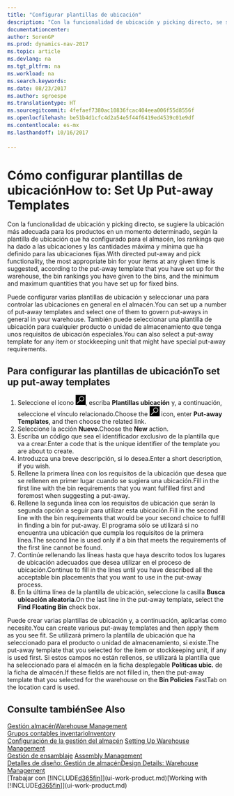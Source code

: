 ```yaml
---
title: "Configurar plantillas de ubicación"
description: "Con la funcionalidad de ubicación y picking directo, se sugiere la ubicación más adecuada para los productos en un momento determinado, según la plantilla de ubicación que ha configurado para el almacén, los rankings que ha dado a las ubicaciones y las cantidades máxima y mínima que ha definido para las ubicaciones fijas."
documentationcenter: 
author: SorenGP
ms.prod: dynamics-nav-2017
ms.topic: article
ms.devlang: na
ms.tgt_pltfrm: na
ms.workload: na
ms.search.keywords: 
ms.date: 08/23/2017
ms.author: sgroespe
ms.translationtype: HT
ms.sourcegitcommit: 4fefaef7380ac10836fcac404eea006f55d8556f
ms.openlocfilehash: be51b4d1cfc4d2a54e5f44f6419ed4539c01e9df
ms.contentlocale: es-mx
ms.lasthandoff: 10/16/2017

---
```

# <a name="how-to-set-up-put-away-templates"></a><span data-ttu-id="39c19-103">Cómo configurar plantillas de ubicación</span><span class="sxs-lookup"><span data-stu-id="39c19-103">How to: Set Up Put-away Templates</span></span>
<span data-ttu-id="39c19-104">Con la funcionalidad de ubicación y picking directo, se sugiere la ubicación más adecuada para los productos en un momento determinado, según la plantilla de ubicación que ha configurado para el almacén, los rankings que ha dado a las ubicaciones y las cantidades máxima y mínima que ha definido para las ubicaciones fijas.</span><span class="sxs-lookup"><span data-stu-id="39c19-104">With directed put-away and pick functionality, the most appropriate bin for your items at any given time is suggested, according to the put-away template that you have set up for the warehouse, the bin rankings you have given to the bins, and the minimum and maximum quantities that you have set up for fixed bins.</span></span>  

<span data-ttu-id="39c19-105">Puede configurar varias plantillas de ubicación y seleccionar una para controlar las ubicaciones en general en el almacén.</span><span class="sxs-lookup"><span data-stu-id="39c19-105">You can set up a number of put-away templates and select one of them to govern put-aways in general in your warehouse.</span></span> <span data-ttu-id="39c19-106">También puede seleccionar una plantilla de ubicación para cualquier producto o unidad de almacenamiento que tenga unos requisitos de ubicación especiales.</span><span class="sxs-lookup"><span data-stu-id="39c19-106">You can also select a put-away template for any item or stockkeeping unit that might have special put-away requirements.</span></span>  

## <a name="to-set-up-put-away-templates"></a><span data-ttu-id="39c19-107">Para configurar las plantillas de ubicación</span><span class="sxs-lookup"><span data-stu-id="39c19-107">To set up put-away templates</span></span>  
1.  <span data-ttu-id="39c19-108">Seleccione el icono ![Buscar página o informe](media/ui-search/search_small.png "icono Buscar página o informe"), escriba **Plantillas ubicación** y, a continuación, seleccione el vínculo relacionado.</span><span class="sxs-lookup"><span data-stu-id="39c19-108">Choose the ![Search for Page or Report](media/ui-search/search_small.png "Search for Page or Report icon") icon, enter **Put-away Templates**, and then choose the related link.</span></span>  
2.  <span data-ttu-id="39c19-109">Seleccione la acción **Nuevo**.</span><span class="sxs-lookup"><span data-stu-id="39c19-109">Choose the **New** action.</span></span>  
3.  <span data-ttu-id="39c19-110">Escriba un código que sea el identificador exclusivo de la plantilla que va a crear.</span><span class="sxs-lookup"><span data-stu-id="39c19-110">Enter a code that is the unique identifier of the template you are about to create.</span></span>  
4.  <span data-ttu-id="39c19-111">Introduzca una breve descripción, si lo desea.</span><span class="sxs-lookup"><span data-stu-id="39c19-111">Enter a short description, if you wish.</span></span>  
5.  <span data-ttu-id="39c19-112">Rellene la primera línea con los requisitos de la ubicación que desea que se rellenen en primer lugar cuando se sugiera una ubicación.</span><span class="sxs-lookup"><span data-stu-id="39c19-112">Fill in the first line with the bin requirements that you want fulfilled first and foremost when suggesting a put-away.</span></span>  
6.  <span data-ttu-id="39c19-113">Rellene la segunda línea con los requisitos de ubicación que serán la segunda opción a seguir para utilizar esta ubicación.</span><span class="sxs-lookup"><span data-stu-id="39c19-113">Fill in the second line with the bin requirements that would be your second choice to fulfill in finding a bin for put-away.</span></span> <span data-ttu-id="39c19-114">El programa sólo se utilizará si no encuentra una ubicación que cumpla los requisitos de la primera línea.</span><span class="sxs-lookup"><span data-stu-id="39c19-114">The second line is used only if a bin that meets the requirements of the first line cannot be found.</span></span>  
7.  <span data-ttu-id="39c19-115">Continúe rellenando las líneas hasta que haya descrito todos los lugares de ubicación adecuados que desea utilizar en el proceso de ubicación.</span><span class="sxs-lookup"><span data-stu-id="39c19-115">Continue to fill in the lines until you have described all the acceptable bin placements that you want to use in the put-away process.</span></span>  
8.  <span data-ttu-id="39c19-116">En la última línea de la plantilla de ubicación, seleccione la casilla **Busca ubicación aleatoria**.</span><span class="sxs-lookup"><span data-stu-id="39c19-116">On the last line in the put-away template, select the **Find Floating Bin** check box.</span></span>  

<span data-ttu-id="39c19-117">Puede crear varias plantillas de ubicación y, a continuación, aplicarlas como necesite.</span><span class="sxs-lookup"><span data-stu-id="39c19-117">You can create various put-away templates and then apply them as you see fit.</span></span> <span data-ttu-id="39c19-118">Se utilizará primero la plantilla de ubicación que ha seleccionado para el producto o unidad de almacenamiento, si existe.</span><span class="sxs-lookup"><span data-stu-id="39c19-118">The put-away template that you selected for the item or stockkeeping unit, if any is used first.</span></span> <span data-ttu-id="39c19-119">Si estos campos no están rellenos, se utilizará la plantilla que ha seleccionado para el almacén en la ficha desplegable **Políticas ubic.** de la ficha de almacén.</span><span class="sxs-lookup"><span data-stu-id="39c19-119">If these fields are not filled in, then the put-away template that you selected for the warehouse on the **Bin Policies** FastTab on the location card is used.</span></span>  

## <a name="see-also"></a><span data-ttu-id="39c19-120">Consulte también</span><span class="sxs-lookup"><span data-stu-id="39c19-120">See Also</span></span>  
[<span data-ttu-id="39c19-121">Gestión almacén</span><span class="sxs-lookup"><span data-stu-id="39c19-121">Warehouse Management</span></span>](warehouse-manage-warehouse.md)  
[<span data-ttu-id="39c19-122">Grupos contables inventario</span><span class="sxs-lookup"><span data-stu-id="39c19-122">Inventory</span></span>](inventory-manage-inventory.md)  
<span data-ttu-id="39c19-123">[Configuración de la gestión del almacén](warehouse-setup-warehouse.md)   </span><span class="sxs-lookup"><span data-stu-id="39c19-123">[Setting Up Warehouse Management](warehouse-setup-warehouse.md)   </span></span>  
<span data-ttu-id="39c19-124">[Gestión de ensamblaje](assembly-assemble-items.md)  </span><span class="sxs-lookup"><span data-stu-id="39c19-124">[Assembly Management](assembly-assemble-items.md)  </span></span>  
[<span data-ttu-id="39c19-125">Detalles de diseño: Gestión de almacén</span><span class="sxs-lookup"><span data-stu-id="39c19-125">Design Details: Warehouse Management</span></span>](design-details-warehouse-management.md)  
<span data-ttu-id="39c19-126">[Trabajar con [!INCLUDE[d365fin](includes/d365fin_md.md)]](ui-work-product.md)</span><span class="sxs-lookup"><span data-stu-id="39c19-126">[Working with [!INCLUDE[d365fin](includes/d365fin_md.md)]](ui-work-product.md)</span></span>

